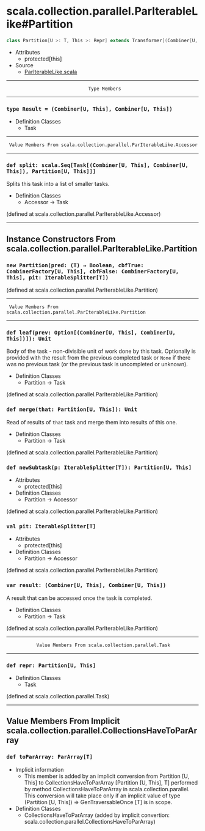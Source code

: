 
#             scala.collection.parallel.ParIterableLike#Partition             #

```scala
class Partition[U >: T, This >: Repr] extends Transformer[(Combiner[U, This], Combiner[U, This]), Partition[U, This]]
```

* Attributes
  * protected[this]
* Source
  * [ParIterableLike.scala](https://github.com/scala/scala/tree/6d09a1ba5f/src/library/scala/collection/parallel/ParIterableLike.scala#L1)


--------------------------------------------------------------------------------
                                  Type Members
--------------------------------------------------------------------------------


### `type Result = (Combiner[U, This], Combiner[U, This])`                   ###

* Definition Classes
  * Task


--------------------------------------------------------------------------------
     Value Members From scala.collection.parallel.ParIterableLike.Accessor
--------------------------------------------------------------------------------


### `def split: scala.Seq[Task[(Combiner[U, This], Combiner[U, This]), Partition[U, This]]]` ###

Splits this task into a list of smaller tasks.

* Definition Classes
  * Accessor → Task

(defined at scala.collection.parallel.ParIterableLike.Accessor)


--------------------------------------------------------------------------------
 Instance Constructors From scala.collection.parallel.ParIterableLike.Partition
--------------------------------------------------------------------------------


### `new Partition(pred: (T) ⇒ Boolean, cbfTrue: CombinerFactory[U, This], cbfFalse: CombinerFactory[U, This], pit: IterableSplitter[T])` ###

(defined at scala.collection.parallel.ParIterableLike.Partition)


--------------------------------------------------------------------------------
     Value Members From scala.collection.parallel.ParIterableLike.Partition
--------------------------------------------------------------------------------


### `def leaf(prev: Option[(Combiner[U, This], Combiner[U, This])]): Unit`   ###

Body of the task - non-divisible unit of work done by this task. Optionally is
provided with the result from the previous completed task or `None` if there was
no previous task (or the previous task is uncompleted or unknown).

* Definition Classes
  * Partition → Task

(defined at scala.collection.parallel.ParIterableLike.Partition)


### `def merge(that: Partition[U, This]): Unit`                              ###

Read of results of `that` task and merge them into results of this one.

* Definition Classes
  * Partition → Task

(defined at scala.collection.parallel.ParIterableLike.Partition)


### `def newSubtask(p: IterableSplitter[T]): Partition[U, This]`             ###

* Attributes
  * protected[this]
* Definition Classes
  * Partition → Accessor

(defined at scala.collection.parallel.ParIterableLike.Partition)


### `val pit: IterableSplitter[T]`                                           ###

* Attributes
  * protected[this]
* Definition Classes
  * Partition → Accessor

(defined at scala.collection.parallel.ParIterableLike.Partition)


### `var result: (Combiner[U, This], Combiner[U, This])`                     ###

A result that can be accessed once the task is completed.

* Definition Classes
  * Partition → Task

(defined at scala.collection.parallel.ParIterableLike.Partition)


--------------------------------------------------------------------------------
               Value Members From scala.collection.parallel.Task
--------------------------------------------------------------------------------


### `def repr: Partition[U, This]`                                           ###

* Definition Classes
  * Task

(defined at scala.collection.parallel.Task)


--------------------------------------------------------------------------------
Value Members From Implicit scala.collection.parallel.CollectionsHaveToParArray
--------------------------------------------------------------------------------


### `def toParArray: ParArray[T]`                                            ###

* Implicit information
  * This member is added by an implicit conversion from Partition [U, This] to
    CollectionsHaveToParArray [Partition [U, This], T] performed by method
    CollectionsHaveToParArray in scala.collection.parallel. This conversion will
    take place only if an implicit value of type (Partition [U, This]) ⇒
    GenTraversableOnce [T] is in scope.
* Definition Classes
  * CollectionsHaveToParArray
(added by implicit convertion: scala.collection.parallel.CollectionsHaveToParArray)
